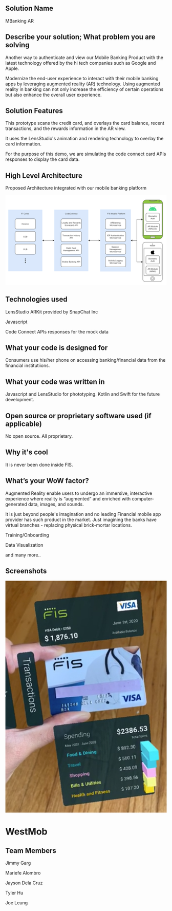 ## Solution Name

MBanking AR

## Describe your solution; What problem you are solving

Another way to authenticate and view our Mobile Banking Product with the latest technology offered by the hi tech companies such as Google and Apple.

Modernize the end-user experience to interact with their mobile banking apps by leveraging augmented reality (AR) technology. Using augmented reality in banking can not only increase the efficiency of certain operations but also enhance the overall user experience.

## Solution Features

This prototype scans the credit card, and overlays the card balance, recent transactions, and the rewards information in the AR view.

It uses the LensStudio's animation and rendering technology to overlay the card information.

For the purpose of this demo, we are simulating the code connect card APIs responses to display the card data.

## High Level Architecture

Proposed Architecture integrated with our mobile banking platform

![Architecture Diagram](./assets/Architecture%20Diagram.png)

## Technologies used

LensStudio ARKit provided by SnapChat Inc

Javascript

Code Connect APIs responses for the mock data

## What your code is designed for

Consumers use his/her phone on accessing banking/financial data from the financial institutiions.

## What your code was written in

Javascript and LensStudio for phototyping.  Kotlin and Swift for the future development.

## Open source or proprietary software used (if applicable)

No open source.  All proprietary.

## Why it's cool

It is never been done inside FIS.


## What’s your WoW factor?

Augmented Reality enable users to undergo an immersive, interactive experience where reality is “augmented” and enriched with computer-generated data, images, and sounds.

It is just beyond people's imagination and no leading Financial mobile app provider has such product in the market. Just imagining the banks have virtual branches - replacing physical brick-mortar locations.

Training/Onboarding

Data Visualization

and many more..

## Screenshots

![Screenshot](./assets/screenshot.png)

# WestMob

## Team Members

Jimmy Garg

Mariefe Alombro

Jayson Dela Cruz

Tyler Hu

Joe Leung
